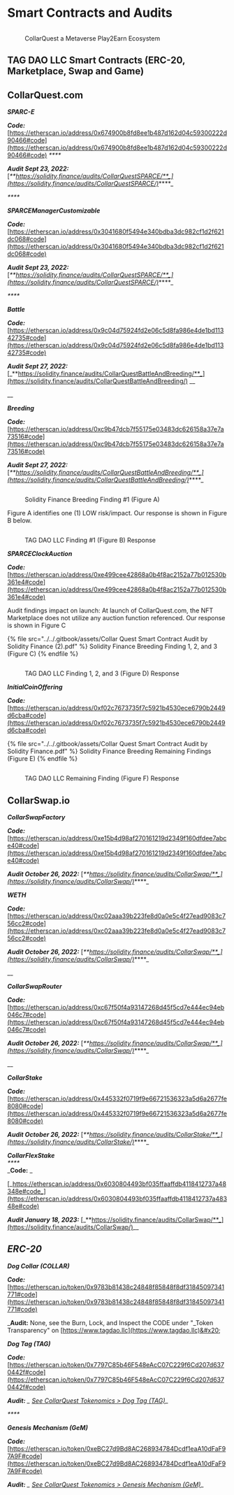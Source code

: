 # Smart Contracts and Audits

<figure><img src="../../.gitbook/assets/CQ-Title.png" alt=""><figcaption><p>CollarQuest a Metaverse Play2Earn Ecosystem</p></figcaption></figure>

## TAG DAO LLC Smart Contracts (ERC-20, Marketplace, Swap and Game)

## **CollarQuest.com**

_**SPARC-E**_

_**Code:**_ [https://etherscan.io/address/0x674900b8fd8ee1b487d162d04c59300222d90466#code](https://etherscan.io/address/0x674900b8fd8ee1b487d162d04c59300222d90466#code) _****_&#x20;

_**Audit Sept 23, 2022:**_ [_**https://solidity.finance/audits/CollarQuestSPARCE/**_](https://solidity.finance/audits/CollarQuestSPARCE/)_****_

_****_

_**SPARCEManagerCustomizable**_

_**Code:**_ [https://etherscan.io/address/0x3041680f5494e340bdba3dc982cf1d2f621dc068#code](https://etherscan.io/address/0x3041680f5494e340bdba3dc982cf1d2f621dc068#code)

_**Audit Sept 23, 2022:**_ [_**https://solidity.finance/audits/CollarQuestSPARCE/**_](https://solidity.finance/audits/CollarQuestSPARCE/)_****_

_****_

_**Battle**_

_**Code:**_ [https://etherscan.io/address/0x9c04d75924fd2e06c5d8fa986e4de1bd11342735#code](https://etherscan.io/address/0x9c04d75924fd2e06c5d8fa986e4de1bd11342735#code)

_**Audit Sept 27, 2022:**_ [_**https://solidity.finance/audits/CollarQuestBattleAndBreeding/**_](https://solidity.finance/audits/CollarQuestBattleAndBreeding/) __&#x20;

__

_**Breeding**_

_**Code:**_ [https://etherscan.io/address/0xc9b47dcb7f55175e03483dc626158a37e7a73516#code](https://etherscan.io/address/0xc9b47dcb7f55175e03483dc626158a37e7a73516#code)

_**Audit Sept 27, 2022:**_ [_**https://solidity.finance/audits/CollarQuestBattleAndBreeding/**_](https://solidity.finance/audits/CollarQuestBattleAndBreeding/)_****_

<figure><img src="../../.gitbook/assets/Battle-Findings-1.png" alt=""><figcaption><p>Solidity Finance Breeding Finding #1 (Figure A)</p></figcaption></figure>

Figure A identifies one (1) LOW risk/impact.  Our response is shown in Figure B below.

<figure><img src="../../.gitbook/assets/Battle-Findings-1-Response.png" alt=""><figcaption><p>TAG DAO LLC Finding #1 (Figure B) Response</p></figcaption></figure>



_**SPARCEClockAuction**_

_**Code:**_ [https://etherscan.io/address/0xe499cee42868a0b4f8ac2152a77b012530b361e4#code](https://etherscan.io/address/0xe499cee42868a0b4f8ac2152a77b012530b361e4#code)

Audit findings impact on launch:  At launch of CollarQuest.com, the NFT Marketplace does not utilize any auction function referenced.  Our response is shown in Figure C

{% file src="../../.gitbook/assets/Collar Quest Smart Contract Audit by Solidity Finance (2).pdf" %}
Solidity Finance Breeding Finding 1, 2, and 3 (Figure C)
{% endfile %}

<figure><img src="../../.gitbook/assets/Auction-response (1).png" alt=""><figcaption><p>TAG DAO LLC Finding 1, 2, and 3 (Figure D) Response</p></figcaption></figure>

_**InitialCoinOffering**_

_**Code:**_ [https://etherscan.io/address/0xf02c7673735f7c5921b4530ece6790b2449d6cba#code](https://etherscan.io/address/0xf02c7673735f7c5921b4530ece6790b2449d6cba#code)

{% file src="../../.gitbook/assets/Collar Quest Smart Contract Audit by Solidity Finance.pdf" %}
Solidity Finance Breeding Remaining Findings (Figure E)
{% endfile %}

<figure><img src="../../.gitbook/assets/ico.png" alt=""><figcaption><p>TAG DAO LLC Remaining Finding (Figure F) Response</p></figcaption></figure>

## **CollarSwap.io**

_**CollarSwapFactory**_

_**Code:**_ [https://etherscan.io/address/0xe15b4d98af270161219d2349f160dfdee7abce40#code](https://etherscan.io/address/0xe15b4d98af270161219d2349f160dfdee7abce40#code)

_**Audit October 26,  2022:**_ [_**https://solidity.finance/audits/CollarSwap/**_](https://solidity.finance/audits/CollarSwap/)_****_



_**WETH**_

_**Code:**_ [https://etherscan.io/address/0xc02aaa39b223fe8d0a0e5c4f27ead9083c756cc2#code](https://etherscan.io/address/0xc02aaa39b223fe8d0a0e5c4f27ead9083c756cc2#code)

_**Audit October 26,  2022:**_ [_**https://solidity.finance/audits/CollarSwap/**_](https://solidity.finance/audits/CollarSwap/)_****_

__

_**CollarSwapRouter**_

_**Code:**_ [https://etherscan.io/address/0xc67f50f4a93147268d45f5cd7e444ec94eb046c7#code](https://etherscan.io/address/0xc67f50f4a93147268d45f5cd7e444ec94eb046c7#code)

_**Audit October 26,  2022:**_ [_**https://solidity.finance/audits/CollarSwap/**_](https://solidity.finance/audits/CollarSwap/)_****_

__

_**CollarStake**_

_**Code:**_ [https://etherscan.io/address/0x445332f0719f9e66721536323a5d6a2677fe8080#code](https://etherscan.io/address/0x445332f0719f9e66721536323a5d6a2677fe8080#code)

_**Audit October 26,  2022:**_  [_**https://solidity.finance/audits/CollarStake/**_](https://solidity.finance/audits/CollarStake/)_****_



_**CollarFlexStake**_\
_****_\
_**Code:** _&#x20;

[_https://etherscan.io/address/0x6030804493bf035ffaaffdb4118412737a48348e#code_](https://etherscan.io/address/0x6030804493bf035ffaaffdb4118412737a48348e#code)

_**Audit January 18, 2023:**_ [_**https://solidity.finance/audits/CollarSwap/**_](https://solidity.finance/audits/CollarSwap/)__

## _ERC-20_

_**Dog Collar (COLLAR)**_

_**Code:**_ [https://etherscan.io/token/0x9783b81438c24848f85848f8df31845097341771#code](https://etherscan.io/token/0x9783b81438c24848f85848f8df31845097341771#code)

_**Audit:** None, see the Burn, Lock, and Inspect the CODE under "_Token Transparency" on [https://www.tagdao.llc](https://www.tagdao.llc)&#x20;



_**Dog Tag (TAG)**_

_**Code:**_ [https://etherscan.io/token/0x7797C85b46F548eAcC07C229f6Cd207d6370442f#code](https://etherscan.io/token/0x7797C85b46F548eAcC07C229f6Cd207d6370442f#code)

_**Audit:** _ [_See CollarQuest Tokenomics > Dog Tag (TAG)_](dog-tag/)__

_****_

_**Genesis Mechanism (GeM)**_

_**Code:**_ [https://etherscan.io/token/0xeBC27d9Bd8AC268934784Dcdf1eaA10dFaF97A9F#code](https://etherscan.io/token/0xeBC27d9Bd8AC268934784Dcdf1eaA10dFaF97A9F#code)

_**Audit:** _ [_See CollarQuest Tokenomics > Genesis Mechanism (GeM)_](genesis-mechanism-gem/)__
